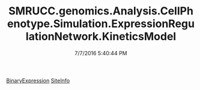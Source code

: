 ﻿---
title: SMRUCC.genomics.Analysis.CellPhenotype.Simulation.ExpressionRegulationNetwork.KineticsModel
date: 7/7/2016 5:40:44 PM
---

[BinaryExpression](T-SMRUCC.genomics.Analysis.CellPhenotype.Simulation.ExpressionRegulationNetwork.KineticsModel.BinaryExpression.html)
[SiteInfo](T-SMRUCC.genomics.Analysis.CellPhenotype.Simulation.ExpressionRegulationNetwork.KineticsModel.SiteInfo.html)
